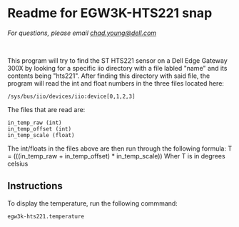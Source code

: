 # Readme for EGW3K-HTS221 snap
*For questions, please email chad.young@dell.com*

&nbsp;

This program will try to find the ST HTS221 sensor on a Dell Edge Gateway 300X
by looking for a specific iio directory with a file labled "name" and its
contents being "hts221". After finding this directory with said file, the program
will read the int and float numbers in the three files located here:

    /sys/bus/iio/devices/iio:device[0,1,2,3]

The files that are read are:

    in_temp_raw (int)
    in_temp_offset (int)
    in_temp_scale (float)

The int/floats in the files above are then run through the following formula:
    T = (((in_temp_raw + in_temp_offset) * in_temp_scale))
    Wher T is in degrees celsius

## Instructions
To display the temperature, run the following commmand:

    egw3k-hts221.temperature


